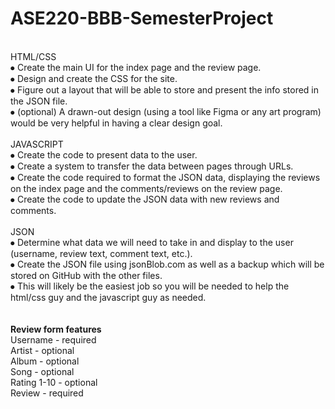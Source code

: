 # ASE220-BBB-SemesterProject<br />
<br />
HTML/CSS<br />
⦁ Create the main UI for the index page and the review page.<br />
⦁ Design and create the CSS for the site.<br />
⦁ Figure out a layout that will be able to store and present the info stored in the JSON file.<br />
⦁ (optional) A drawn-out design (using a tool like Figma or any art program) would be very helpful in having a clear design goal.<br />
<br />
JAVASCRIPT<br />
⦁ Create the code to present data to the user.<br />
⦁ Create a system to transfer the data between pages through URLs.<br />
⦁ Create the code required to format the JSON data, displaying the reviews on the index page and the comments/reviews on the review page.<br />
⦁ Create the code to update the JSON data with new reviews and comments.<br />
<br />
JSON<br />
⦁ Determine what data we will need to take in and display to the user (username, review text, comment text, etc.).<br />
⦁ Create the JSON file using jsonBlob.com as well as a backup which will be stored on GitHub with the other files.<br />
⦁ This will likely be the easiest job so you will be needed to help the html/css guy and the javascript guy as needed.<br />
<br />
<br />
<b>Review form features</b><br />
Username - required<br />
Artist - optional<br />
Album - optional<br />
Song - optional<br />
Rating 1-10 - optional<br />
Review - required<br />
